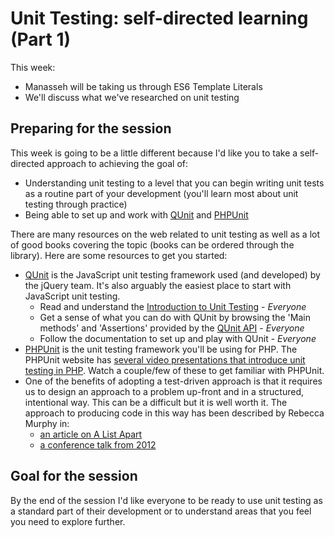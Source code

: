 # Unit Testing: self-directed learning (Part 1)

This week: 

* Manasseh will be taking us through ES6 Template Literals
* We'll discuss what we've researched on unit testing

## Preparing for the session

This week is going to be a little different because I'd like you to take a self-directed approach to achieving the goal of:

* Understanding unit testing to a level that you can begin writing unit tests as a routine part of your development (you'll learn most about unit testing through practice)
* Being able to set up and work with [QUnit](https://qunitjs.com) and [PHPUnit](https://phpunit.de/index.html)

There are many resources on the web related to unit testing as well as a lot of good books covering the topic (books can be ordered through the library). Here are some resources to get you started:

* [QUnit](https://qunitjs.com) is the JavaScript unit testing framework used (and developed) by the jQuery team. It's also arguably the easiest place to start with JavaScript unit testing.
    * Read and understand the [Introduction to Unit Testing](http://qunitjs.com/intro/) - _Everyone_
    * Get a sense of what you can do with QUnit by browsing the 'Main methods' and 'Assertions' provided by the [QUnit API](http://api.qunitjs.com) - _Everyone_
    * Follow the documentation to set up and play with QUnit - _Everyone_
* [PHPUnit](https://phpunit.de/index.html) is the unit testing framework you'll be using for PHP. The PHPUnit website has [several video presentations that introduce unit testing in PHP](https://phpunit.de/presentations.html). Watch a couple/few of these to get familiar with PHPUnit.
* One of the benefits of adopting a test-driven approach is that it requires us to design an approach to a problem up-front and in a structured, intentional way. This can be a difficult but it is well worth it. The approach to producing code in this way has been described by Rebecca Murphy in:
    * [an article on A List Apart](https://alistapart.com/article/writing-testable-javascript) 
    * [a conference talk from 2012](https://www.youtube.com/watch?v=OzjogCFO4Zo&t=24s)
    
## Goal for the session

By the end of the session I'd like everyone to be ready to use unit testing as a standard part of their development or to understand areas that you feel you need to explore further. 